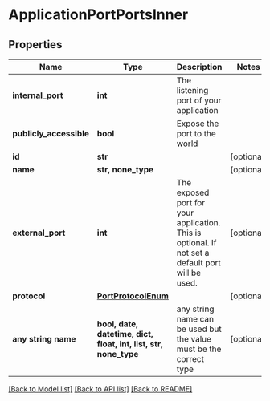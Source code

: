 # ApplicationPortPortsInner


## Properties
Name | Type | Description | Notes
------------ | ------------- | ------------- | -------------
**internal_port** | **int** | The listening port of your application | 
**publicly_accessible** | **bool** | Expose the port to the world | 
**id** | **str** |  | [optional] 
**name** | **str, none_type** |  | [optional] 
**external_port** | **int** | The exposed port for your application. This is optional. If not set a default port will be used. | [optional] 
**protocol** | [**PortProtocolEnum**](PortProtocolEnum.md) |  | [optional] 
**any string name** | **bool, date, datetime, dict, float, int, list, str, none_type** | any string name can be used but the value must be the correct type | [optional]

[[Back to Model list]](../README.md#documentation-for-models) [[Back to API list]](../README.md#documentation-for-api-endpoints) [[Back to README]](../README.md)



